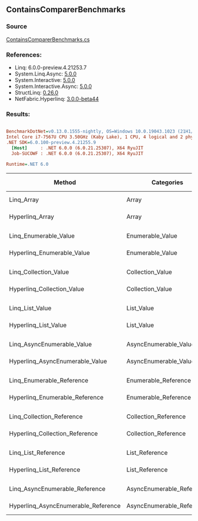 ﻿## ContainsComparerBenchmarks

### Source
[ContainsComparerBenchmarks.cs](../NetFabric.Hyperlinq.Benchmarks/Benchmarks/ContainsComparerBenchmarks.cs)

### References:
- Linq: 6.0.0-preview.4.21253.7
- System.Linq.Async: [5.0.0](https://www.nuget.org/packages/System.Linq.Async/5.0.0)
- System.Interactive: [5.0.0](https://www.nuget.org/packages/System.Interactive/5.0.0)
- System.Interactive.Async: [5.0.0](https://www.nuget.org/packages/System.Interactive.Async/5.0.0)
- StructLinq: [0.26.0](https://www.nuget.org/packages/StructLinq/0.26.0)
- NetFabric.Hyperlinq: [3.0.0-beta44](https://www.nuget.org/packages/NetFabric.Hyperlinq/3.0.0-beta44)

### Results:
``` ini

BenchmarkDotNet=v0.13.0.1555-nightly, OS=Windows 10.0.19043.1023 (21H1/May2021Update)
Intel Core i7-7567U CPU 3.50GHz (Kaby Lake), 1 CPU, 4 logical and 2 physical cores
.NET SDK=6.0.100-preview.4.21255.9
  [Host]     : .NET 6.0.0 (6.0.21.25307), X64 RyuJIT
  Job-SUCOWF : .NET 6.0.0 (6.0.21.25307), X64 RyuJIT

Runtime=.NET 6.0  

```
|                              Method |                Categories | Count |       Mean |   Error |  StdDev | Ratio |  Gen 0 | Gen 1 | Gen 2 | Allocated |
|------------------------------------ |-------------------------- |------ |-----------:|--------:|--------:|------:|-------:|------:|------:|----------:|
|                          Linq_Array |                     Array |   100 |   575.8 ns | 2.05 ns | 1.71 ns |  1.00 | 0.0153 |     - |     - |      32 B |
|                     Hyperlinq_Array |                     Array |   100 |   199.6 ns | 0.61 ns | 0.54 ns |  0.35 |      - |     - |     - |         - |
|                                     |                           |       |            |         |         |       |        |       |       |           |
|               Linq_Enumerable_Value |          Enumerable_Value |   100 |   781.4 ns | 3.23 ns | 2.86 ns |  1.00 | 0.0153 |     - |     - |      32 B |
|          Hyperlinq_Enumerable_Value |          Enumerable_Value |   100 |   277.7 ns | 1.33 ns | 1.25 ns |  0.36 |      - |     - |     - |         - |
|                                     |                           |       |            |         |         |       |        |       |       |           |
|               Linq_Collection_Value |          Collection_Value |   100 |   764.8 ns | 4.02 ns | 3.76 ns |  1.00 | 0.0153 |     - |     - |      32 B |
|          Hyperlinq_Collection_Value |          Collection_Value |   100 |   283.1 ns | 1.37 ns | 1.21 ns |  0.37 |      - |     - |     - |         - |
|                                     |                           |       |            |         |         |       |        |       |       |           |
|                     Linq_List_Value |                List_Value |   100 |   757.7 ns | 5.42 ns | 4.81 ns |  1.00 | 0.0153 |     - |     - |      32 B |
|                Hyperlinq_List_Value |                List_Value |   100 |   784.6 ns | 2.73 ns | 2.55 ns |  1.04 | 0.0153 |     - |     - |      32 B |
|                                     |                           |       |            |         |         |       |        |       |       |           |
|          Linq_AsyncEnumerable_Value |     AsyncEnumerable_Value |   100 | 1,724.8 ns | 4.29 ns | 4.02 ns |  1.00 | 0.0153 |     - |     - |      32 B |
|     Hyperlinq_AsyncEnumerable_Value |     AsyncEnumerable_Value |   100 |   925.7 ns | 2.06 ns | 1.82 ns |  0.54 |      - |     - |     - |         - |
|                                     |                           |       |            |         |         |       |        |       |       |           |
|           Linq_Enumerable_Reference |      Enumerable_Reference |   100 |   757.5 ns | 3.90 ns | 3.46 ns |  1.00 | 0.0153 |     - |     - |      32 B |
|      Hyperlinq_Enumerable_Reference |      Enumerable_Reference |   100 |   759.2 ns | 3.28 ns | 2.90 ns |  1.00 | 0.0153 |     - |     - |      32 B |
|                                     |                           |       |            |         |         |       |        |       |       |           |
|           Linq_Collection_Reference |      Collection_Reference |   100 |   780.0 ns | 2.86 ns | 2.54 ns |  1.00 | 0.0153 |     - |     - |      32 B |
|      Hyperlinq_Collection_Reference |      Collection_Reference |   100 |   794.5 ns | 4.30 ns | 4.02 ns |  1.02 | 0.0153 |     - |     - |      32 B |
|                                     |                           |       |            |         |         |       |        |       |       |           |
|                 Linq_List_Reference |            List_Reference |   100 |   756.6 ns | 3.25 ns | 2.88 ns |  1.00 | 0.0153 |     - |     - |      32 B |
|            Hyperlinq_List_Reference |            List_Reference |   100 |   810.1 ns | 2.14 ns | 1.67 ns |  1.07 | 0.0153 |     - |     - |      32 B |
|                                     |                           |       |            |         |         |       |        |       |       |           |
|      Linq_AsyncEnumerable_Reference | AsyncEnumerable_Reference |   100 | 1,727.3 ns | 5.91 ns | 5.24 ns |  1.00 | 0.0153 |     - |     - |      32 B |
| Hyperlinq_AsyncEnumerable_Reference | AsyncEnumerable_Reference |   100 | 1,719.1 ns | 4.03 ns | 3.58 ns |  1.00 | 0.0153 |     - |     - |      32 B |
